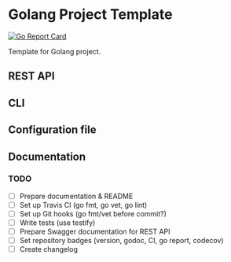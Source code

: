# Golang Project Template
[![Go Report Card](https://goreportcard.com/badge/github.com/MaciejTe/go-project-template)](https://goreportcard.com/report/github.com/MaciejTe/go-project-template)

Template for Golang project.

## REST API
## CLI
## Configuration file
## Documentation


### TODO
- [ ] Prepare documentation & README
- [ ] Set up Travis CI (go fmt, go vet, go lint)
- [ ] Set up Git hooks (go fmt/vet before commit?)
- [ ] Write tests (use testify)
- [ ] Prepare Swagger documentation for REST API
- [ ] Set repository badges (version, godoc, CI, go report, codecov)
- [ ] Create changelog
